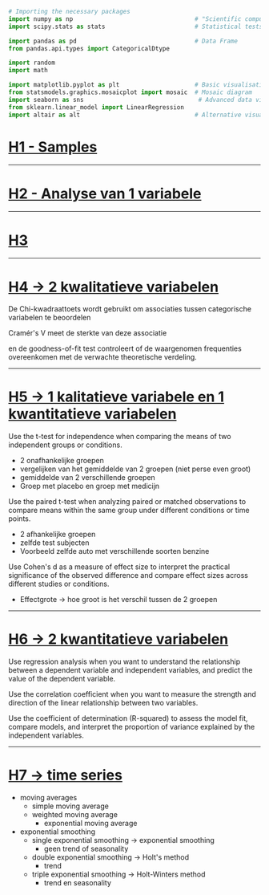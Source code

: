 ```py
# Importing the necessary packages
import numpy as np                                  # "Scientific computing"
import scipy.stats as stats                         # Statistical tests

import pandas as pd                                 # Data Frame
from pandas.api.types import CategoricalDtype

import random
import math

import matplotlib.pyplot as plt                     # Basic visualisation
from statsmodels.graphics.mosaicplot import mosaic  # Mosaic diagram
import seaborn as sns                                # Advanced data visualisation
from sklearn.linear_model import LinearRegression
import altair as alt                                # Alternative visualisation system
```

# [H1 - Samples](./Pythat0n/H1.md)

---

# [H2 - Analyse van 1 variabele](./Pythat0n/H2.md)

---

# [H3](./Pythat0n/H3.md)

---

# [H4 -> 2 kwalitatieve variabelen](./Pythat0n/H4.md)

De Chi-kwadraattoets wordt gebruikt om associaties tussen categorische variabelen te beoordelen

Cramér's V meet de sterkte van deze associatie

en de goodness-of-fit test controleert of de waargenomen frequenties overeenkomen met de verwachte theoretische verdeling.

---

# [H5 -> 1 kalitatieve variabele en 1 kwantitatieve variabelen](./Pythat0n/H5.md)

Use the t-test for independence when comparing the means of two independent groups or conditions.

- 2 onafhankelijke groepen
- vergelijken van het gemiddelde van 2 groepen (niet perse even groot)
- gemiddelde van 2 verschillende groepen
- Groep met placebo en groep met medicijn

Use the paired t-test when analyzing paired or matched observations to compare means within the same group under different conditions or time points.

- 2 afhankelijke groepen
- zelfde test subjecten
- Voorbeeld zelfde auto met verschillende soorten benzine

Use Cohen's d as a measure of effect size to interpret the practical significance of the observed difference and compare effect sizes across different studies or conditions.

- Effectgrote -> hoe groot is het verschil tussen de 2 groepen

---

# [H6 -> 2 kwantitatieve variabelen](./Pythat0n/H6.md)

Use regression analysis when you want to understand the relationship between a dependent variable and independent variables, and predict the value of the dependent variable.

Use the correlation coefficient when you want to measure the strength and direction of the linear relationship between two variables.

Use the coefficient of determination (R-squared) to assess the model fit, compare models, and interpret the proportion of variance explained by the independent variables.

---

# [H7 -> time series](./Pythat0n/H7.md)

- moving averages
  - simple moving average
  - weighted moving average
    - exponential moving average
- exponential smoothing
  - single exponential smoothing -> exponential smoothing
    - geen trend of seasonality
  - double exponential smoothing -> Holt's method
    - trend
  - triple exponential smoothing -> Holt-Winters method
    - trend en seasonality

